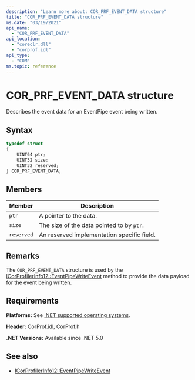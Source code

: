 ```yaml
---
description: "Learn more about: COR_PRF_EVENT_DATA structure"
title: "COR_PRF_EVENT_DATA structure"
ms.date: "03/19/2021"
api_name:
  - "COR_PRF_EVENT_DATA"
api_location:
  - "coreclr.dll"
  - "corprof.idl"
api_type:
  - "COM"
ms.topic: reference
---
```

# COR_PRF_EVENT_DATA structure

Describes the event data for an EventPipe event being written.

## Syntax

```cpp
typedef struct
{
    UINT64 ptr;
    UINT32 size;
    UINT32 reserved;
} COR_PRF_EVENT_DATA;
```

## Members

|Member|Description|
|------------|-----------------|
|`ptr`|A pointer to the data.|
|`size`|The size of the data pointed to by `ptr`.|
|`reserved`|An reserved implementation specific field.|

## Remarks

 The `COR_PRF_EVENT_DATA` structure is used by the [ICorProfilerInfo12::EventPipeWriteEvent](icorprofilerinfo12-eventpipewriteevent-method.md) method to provide the data payload for the event being written.

## Requirements

**Platforms:** See [.NET supported operating systems](https://github.com/dotnet/core/blob/main/os-lifecycle-policy.md).

**Header:** CorProf.idl, CorProf.h

**.NET Versions:** Available since .NET 5.0

## See also

- [ICorProfilerInfo12::EventPipeWriteEvent](icorprofilerinfo12-eventpipewriteevent-method.md)
